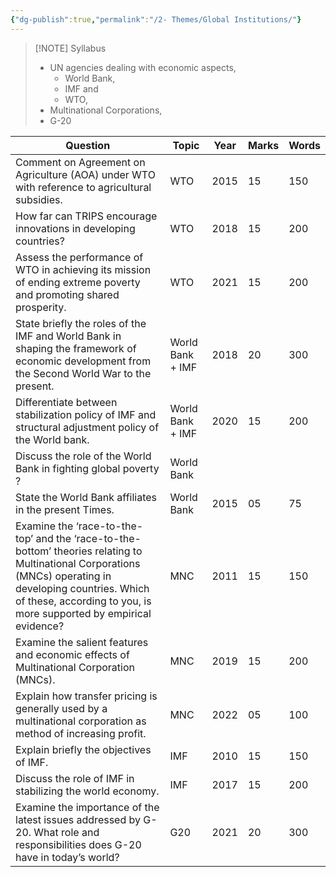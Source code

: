 ```yaml
---
{"dg-publish":true,"permalink":"/2- Themes/Global Institutions/"}
---
```




> [!NOTE] Syllabus
> - UN agencies dealing with economic aspects,
> 	- World Bank, 
> 	- IMF and 
> 	- WTO, 
> - Multinational Corporations,
> - G-20

| Question                                                                                                                                                                                                                        | Topic            | Year | Marks | Words |
| ------------------------------------------------------------------------------------------------------------------------------------------------------------------------------------------------------------------------------- | ---------------- | ---- | ----- | ----- |
| Comment on Agreement on Agriculture (AOA) under WTO with reference to agricultural subsidies.                                                                                                                                   | WTO              | 2015 | 15    | 150   |
| How far can TRIPS encourage innovations in developing countries?                                                                                                                                                                | WTO              | 2018 | 15    | 200   |
| Assess the performance of WTO in achieving its mission of ending extreme poverty and promoting shared prosperity.                                                                                                               | WTO              | 2021 | 15    | 200   |
| State briefly the roles of the IMF and World Bank in shaping the framework of economic development from the Second World War to the present.                                                                                    | World Bank + IMF | 2018 | 20    | 300   |
| Differentiate between stabilization policy of IMF and structural adjustment policy of the World bank.                                                                                                                           | World Bank + IMF | 2020 | 15    | 200   |
| Discuss the role of the World Bank in fighting global poverty ?                                                                                                                                                                 | World Bank       |      |       |       |
| State the World Bank affiliates in the present Times.                                                                                                                                                                           | World Bank       | 2015 | 05    | 75    |
| Examine the ‘race-to-the-top’ and the ‘race-to-the-bottom’ theories relating to Multinational Corporations (MNCs) operating in developing countries. Which of these, according to you, is more supported by empirical evidence? | MNC              | 2011 | 15    | 150   |
| Examine the salient features and economic effects of Multinational Corporation (MNCs).                                                                                                                                          | MNC              | 2019 | 15    | 200   |
| Explain how transfer pricing is generally used by a multinational corporation as method of increasing profit.                                                                                                                   | MNC              | 2022 | 05    | 100   |
| Explain briefly the objectives of IMF.                                                                                                                                                                                          | IMF              | 2010 | 15    | 150   |
| Discuss the role of IMF in stabilizing the world economy.                                                                                                                                                                       | IMF              | 2017 | 15    | 200   |
| Examine the importance of the latest issues addressed by G-20. What role and responsibilities does G-20 have in today’s world?                                                                                                  | G20              | 2021 | 20    | 300   |

